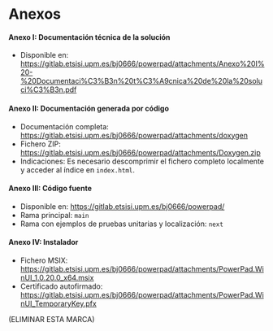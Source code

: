 # Anexos

#### **Anexo I**: Documentación técnica de la solución

- Disponible en: https://gitlab.etsisi.upm.es/bj0666/powerpad/attachments/Anexo%20I%20-%20Documentaci%C3%B3n%20t%C3%A9cnica%20de%20la%20soluci%C3%B3n.pdf

#### **Anexo II**: Documentación generada por código

- Documentación completa: https://gitlab.etsisi.upm.es/bj0666/powerpad/attachments/doxygen
- Fichero ZIP: https://gitlab.etsisi.upm.es/bj0666/powerpad/attachments/Doxygen.zip
- Indicaciones: Es necesario descomprimir el fichero completo localmente y acceder al índice en `index.html`.

#### **Anexo III**: Código fuente

- Disponible en: https://gitlab.etsisi.upm.es/bj0666/powerpad/
- Rama principal: `main`
- Rama con ejemplos de pruebas unitarias y localización: `next`
#### **Anexo IV**: Instalador

- Fichero MSIX: https://gitlab.etsisi.upm.es/bj0666/powerpad/attachments/PowerPad.WinUI_1.0.20.0_x64.msix
- Certificado autofirmado: https://gitlab.etsisi.upm.es/bj0666/powerpad/attachments/PowerPad.WinUI_TemporaryKey.pfx

(ELIMINAR ESTA MARCA)
